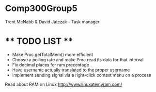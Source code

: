 # Comp300Group5
Trent McNabb &amp; David Jatczak - Task manager

# ** TODO LIST **
- Make Proc.getTotalMem() more efficient
- Choose a polling rate and make Proc read its data for that interval
- Fix decimal places for ram precentage
- Have username actually translated to the proper username
- Implement sending signal via a right-click context menu on a process

Read about RAM on Linux
http://www.linuxatemyram.com/

